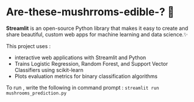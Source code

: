 # Are-these-mushrroms-edible-? 🍄

**Streamlit** is an open-source Python library that makes it easy to create and share beautiful, custom web apps for machine learning and data science.✨


This project uses :
  - interactive web applications with Streamlit and Python
  - Trains Logistic Regression, Random Forest, and Support Vector Classifiers using scikit-learn
  - Plots evaluation metrics for binary classification algorithms
  
  To run , write the following in command prompt : `streamlit run mushrooms_prediction.py`
  
  
